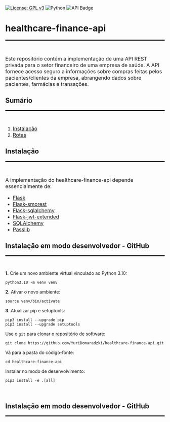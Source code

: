 [![License: GPL v3](https://img.shields.io/badge/License-GPLv3-blue.svg)](https://www.gnu.org/licenses/gpl-3.0)
![Python](https://img.shields.io/badge/Python-3.10-blue)
![API Badge](https://img.shields.io/badge/API-healthcare_finance_api-brightgreen)

<h1 style="text-decoration: none; border-bottom: none;"> healthcare-finance-api </h1>
<hr style="border:1px solid #000;">
<br>

<p style="text-align=justify; font-size: 16px;">
Este repositório contém a implementação de uma API REST privada para o setor financeiro de uma empresa de saúde. A API fornece acesso seguro a informações sobre compras feitas pelos pacientes/clientes da empresa, abrangendo dados sobre pacientes, farmácias e transações.
</p>

<h2 style="text-decoration: none;border-bottom: none;"> Sumário </h2>
<hr style="border:1px solid #000;">
<br>

<ol>
    <li> <a href="#instalation" style="font-size: 16px;">Instalação</a>
    <li> <a href="" style="font-size: 16px;">Rotas</a>
</ol>

<h2 class="instalation" style="text-decoration: none;border-bottom: none;"> Instalação </h2>
<hr style="border:1px solid #000;">
<br>

<p style="text-align=justify; font-size: 16px;">
A implementação do healthcare-finance-api depende essencialmente de:
</p>
<ul>
    <li> <a href="https://flask.palletsprojects.com/en/latest/" style="font-size: 16px;"> Flask </a>
    <li> <a href="https://flask-smorest.readthedocs.io/en/latest/" style="font-size: 16px;"> Flask-smorest </a>
    <li> <a href="https://flask-sqlalchemy.palletsprojects.com/en/3.1.x/" style="font-size: 16px;"> Flask-sqlalchemy </a>
    <li> <a href="https://flask-jwt-extended.readthedocs.io/en/stable/" style="font-size: 16px;"> Flask-jwt-extended </a>
    <li> <a href="https://www.sqlalchemy.org/" style="font-size: 16px;"> SQLAlchemy </a>
    <li> <a href="https://passlib.readthedocs.io/en/stable/" style="font-size: 16px;"> Passlib </a>
</ul>

<h2 class="develpment_installation" style="text-decoration: none;border-bottom: none;"> Instalação em modo desenvolvedor - GitHub </h2>
<hr style="border:1px solid #000;">

<br>

**1.** Crie um novo ambiente virtual vinculado ao Python 3.10:

    python3.10 -m venv venv


**2.** Ativar o novo ambiente:

    source venv/bin/activate


**3.** Atualizar pip e setuptools:

    pip3 install --upgrade pip
    pip3 install --upgrade setuptools


Use o ``git`` para clonar o repositório de software:

    git clone https://github.com/YuriDomaradzki/healthcare-finance-api.git

Vá para a pasta do código-fonte:

    cd healthcare-finance-api

Instalar no modo de desenvolvimento:

    pip3 install -e .[all]

<br>

<h2 class="develpment_installation" style="text-decoration: none;border-bottom: none;"> Instalação em modo desenvolvedor - GitHub </h2>
<hr style="border:1px solid #000;">

